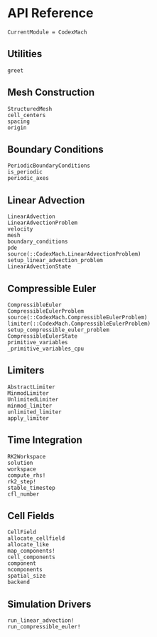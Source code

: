 # API Reference

```@meta
CurrentModule = CodexMach
```

## Utilities

```@docs
greet
```

## Mesh Construction

```@docs
StructuredMesh
cell_centers
spacing
origin
```

## Boundary Conditions

```@docs
PeriodicBoundaryConditions
is_periodic
periodic_axes
```

## Linear Advection

```@docs
LinearAdvection
LinearAdvectionProblem
velocity
mesh
boundary_conditions
pde
source(::CodexMach.LinearAdvectionProblem)
setup_linear_advection_problem
LinearAdvectionState
```

## Compressible Euler

```@docs
CompressibleEuler
CompressibleEulerProblem
source(::CodexMach.CompressibleEulerProblem)
limiter(::CodexMach.CompressibleEulerProblem)
setup_compressible_euler_problem
CompressibleEulerState
primitive_variables
_primitive_variables_cpu
```

## Limiters

```@docs
AbstractLimiter
MinmodLimiter
UnlimitedLimiter
minmod_limiter
unlimited_limiter
apply_limiter
```

## Time Integration

```@docs
RK2Workspace
solution
workspace
compute_rhs!
rk2_step!
stable_timestep
cfl_number
```

## Cell Fields

```@docs
CellField
allocate_cellfield
allocate_like
map_components!
cell_components
component
ncomponents
spatial_size
backend
```

## Simulation Drivers

```@docs
run_linear_advection!
run_compressible_euler!
```
